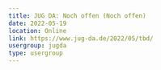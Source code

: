 ```yaml
---
title: JUG DA: Noch offen (Noch offen)
date: 2022-05-19
location: Online
link: https://www.jug-da.de/2022/05/tbd/
usergroup: jugda
type: usergroup
---
```

